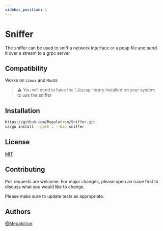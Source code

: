 ```yaml
---
sidebar_position: 1
---
```


# Sniffer

The sniffer can be used to sniff a network interface or a pcap file and send it over a stream to a grpc server

## Compatibility

Works on `Linux` and `MacOS`

> :warning: You will need to have the `libpcap` library installed on your system to use the sniffer

## Installation

```sh
https://github.com/Megalotron/Sniffer.git
cargo install --path . --bin sniffer
```

## License

[MIT](https://choosealicense.com/licenses/mit/)

## Contributing

Pull requests are welcome. For major changes, please open an issue first to discuss what you would like to change.

Please make sure to update tests as appropriate.

## Authors

[@Megalotron](https://www.github.com/Megalotron)